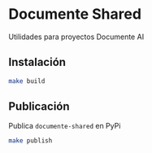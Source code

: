 
# Documente Shared

Utilidades para proyectos Documente AI

## Instalación

```bash
make build
```

## Publicación
Publica `documente-shared` en PyPi

```bash
make publish
```
